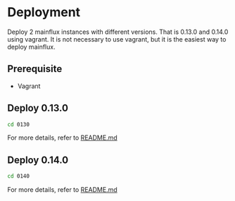 # Deployment

Deploy 2 mainflux instances with different versions. That is 0.13.0 and 0.14.0 using vagrant. It is not necessary to use vagrant, but it is the easiest way to deploy mainflux.

## Prerequisite

- Vagrant

## Deploy 0.13.0

```bash
cd 0130
```

For more details, refer to [README.md](0130/README.md)

## Deploy 0.14.0

```bash
cd 0140
```

For more details, refer to [README.md](0140/README.md)
